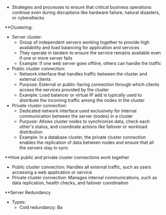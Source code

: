 - Strategies and processes to ensure that critical business operations continue even during disruptions like hardware failure, natural disasters, or cyberattacks

**Clustering:
- Server cluster:
	- Group of independent servers working together to provide high availability and load balancing for application and services
	- They operate in tandem to ensure the service remains available even if one or more server fails
	- Example: If one web server goes offline, others can handle the traffic
- Public cluster connection:
	- Network interface that handles traffic between the cluster and external clients
	- Purpose: External or public-facing connection through which clients access the services provided by the cluster
	- Example: Load balancer or virtual IP add is typically used to distribute the incoming traffic among the nodes in the cluster
- Private cluster connection:
	- Dedicated network interface used exclusively for internal communication between the server (nodes) in a cluster
	- Purpose: Allows cluster nodes to synchronize data, check each other's status, and coordinate actions like failover or workload distribution
	- Example: In a database cluster, the private cluster connection enables the replication of data between nodes and ensure that all the servers stay in sync

**How public and private cluster connections work together
- Public cluster connection: Handles all external traffic, such as users accessing a web application or service
- Private cluster connection: Manages internal communications, such as data replication, health checks, and failover coordination

**Server Redundancy
- Types:
	- Cold redundancy: Ba

